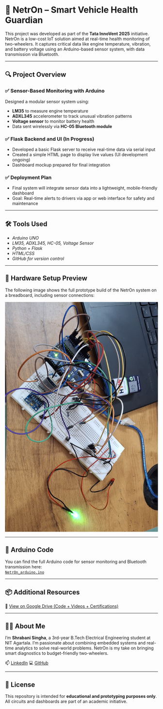 # 🚦 NetrOn – Smart Vehicle Health Guardian

This project was developed as part of the **Tata InnoVent 2025** initiative. NetrOn is a low-cost IoT solution aimed at real-time health monitoring of two-wheelers. It captures critical data like engine temperature, vibration, and battery voltage using an Arduino-based sensor system, with data transmission via Bluetooth.

---

## 🔍 Project Overview

### ✅ Sensor-Based Monitoring with Arduino
Designed a modular sensor system using:
- **LM35** to measure engine temperature  
- **ADXL345** accelerometer to track unusual vibration patterns  
- **Voltage sensor** to monitor battery health  
- Data sent wirelessly via **HC-05 Bluetooth module**

### ✅ Flask Backend and UI (In Progress)
- Developed a basic Flask server to receive real-time data via serial input
- Created a simple HTML page to display live values (UI development ongoing)
- Dashboard mockup prepared for final integration  

### ✅ Deployment Plan
- Final system will integrate sensor data into a lightweight, mobile-friendly dashboard
- Goal: Real-time alerts to drivers via app or web interface for safety and maintenance

---

## 🛠 Tools Used
- *Arduino UNO*
- *LM35, ADXL345, HC-05, Voltage Sensor*  
- *Python + Flask*  
- *HTML/CSS*  
- *GitHub for version control*

---

## 🔧 Hardware Setup Preview  

The following image shows the full prototype build of the NetrOn system on a breadboard, including sensor connections:

![Hardware Setup](./images/hardware_setup.jpg)

---

## 🔌 Arduino Code

You can find the full Arduino code for sensor monitoring and Bluetooth transmission here:  
[`NetrOn_arduino.ino`](./arduino_code/NetrOn_arduino.ino/NetrOn_arduino.ino.ino)

---

## 📦 Additional Resources

📁 [View on Google Drive (Code + Videos + Certifications)](https://drive.google.com/drive/folders/1zOnzM1O7dhr6BkUN3Z5Bdn3fkH2izzT4?usp=sharing)

---

## 👩‍💼 About Me

I’m **Shrabani Singha**, a 3rd-year B.Tech Electrical Engineering student at NIT Agartala. I’m passionate about combining embedded systems and real-time analytics to solve real-world problems. NetrOn is my take on bringing smart diagnostics to budget-friendly two-wheelers.

📫 [LinkedIn](https://linkedin.com/in/shrabani-singha)
💻 [GitHub](https://github.com/shb-sn)

---

## 📜 License

This repository is intended for **educational and prototyping purposes only**.  
All circuits and dashboards are part of an academic initiative.

